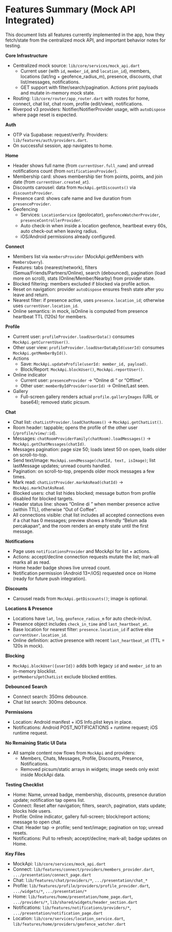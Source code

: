 # Features Summary (Mock API Integrated)

This document lists all features currently implemented in the app, how they fetch/state from the centralized mock API, and important behavior notes for testing.

**Core Infrastructure**
- Centralized mock source: `lib/core/services/mock_api.dart`
  - Current user (with `id`, `member_id`, and `location_id`), members, locations (lat/lng + geofence_radius_m), presence, discounts, chat list/messages, notifications.
  - GET support with filter/search/pagination. Actions print payloads and mutate in-memory mock state.
- Routing: `lib/core/router/app_router.dart` with routes for home, connect, chat list, chat room, profile (edit/view), notifications.
- Riverpod v3 providers: Notifier/NotifierProvider usage, with `autoDispose` where page reset is expected.

**Auth**
- OTP via Supabase: request/verify. Providers: `lib/features/auth/providers.dart`.
- On successful session, app navigates to home.

**Home**
- Header shows full name (from `currentUser.full_name`) and unread notifications count (from `notificationsProvider`).
- Membership card: shows membership tier from points, points, and join date (from `currentUser.created_at`).
- Discounts carousel: data from `MockApi.getDiscounts()` via `discountsProvider`.
- Presence card: shows cafe name and live duration from `presenceProvider`.
- Geofencing
  - Services: `LocationService` (geolocator), `geofenceWatcherProvider`, `presenceControllerProvider`.
  - Auto check-in when inside a location geofence, heartbeat every 60s, auto check-out when leaving radius.
  - iOS/Android permissions already configured.

**Connect**
- Members list via `membersProvider` (MockApi.getMembers with `MembersQuery`).
- Features: tabs (nearest/network), filters (Semua/Friends/Partners/Online), search (debounced), pagination (load more on scroll), stats (Online/Member/Nearby) from provider state.
- Blocked filtering: members excluded if blocked via profile action.
- Reset on navigation: provider `autoDispose` ensures fresh state after you leave and return.
- Nearest filter: if presence active, uses `presence.location_id`; otherwise uses `currentUser.location_id`.
 - Online semantics: in mock, isOnline is computed from presence heartbeat TTL (120s) for members.

**Profile**
- Current user: `profileProvider.loadUserData()` consumes `MockApi.getCurrentUser()`.
- Other user view: `profileProvider.loadUserDataById(userId)` consumes `MockApi.getMemberById()`.
- Actions
  - Save: `MockApi.updateProfile(userId: member_id, payload)`.
  - Block/Report: `MockApi.blockUser()`, `MockApi.reportUser()`.
- Online indicator
  - Current user: `presenceProvider` → “Online di <location>” or “Offline”.
  - Other user: `memberByIdProvider(userId)` → Online/Last seen.
- Gallery
  - Full-screen gallery renders actual `profile.galleryImages` (URL or base64); removed static picsum.

**Chat**
- Chat list: `chatListProvider.loadChatRooms()` → `MockApi.getChatList()`.
- Room header: tappable; opens the profile of the other user (`/profile/view/:id`).
- Messages: `chatRoomProviderFamily(chatRoom).loadMessages()` → `MockApi.getChatMessages(chatId)`.
- Messages pagination: page size 50; loads latest 50 on open, loads older on scroll-to-top.
- Send text/image: `MockApi.sendMessage(chatId, text, isImage)`; list lastMessage updates; unread counts handled.
- Pagination: on scroll-to-top, prepends older mock messages a few times.
- Mark read: `chatListProvider.markAsRead(chatId)` → `MockApi.markChatAsRead`.
- Blocked users: chat list hides blocked; message button from profile disabled for blocked targets.
- Header status line: shows “Online di <location>” when member presence active (within TTL), otherwise “Out of Coffee”.
- All connections visible: chat list includes all accepted connections even if a chat has 0 messages; preview shows a friendly “Belum ada percakapan”, and the room renders an empty state until the first message.

**Notifications**
- Page uses `notificationsProvider` and MockApi for list + actions.
- Actions: accept/decline connection requests mutate the list; mark-all marks all as read.
- Home header badge shows live unread count.
- Notification permission (Android 13+/iOS) requested once on Home (ready for future push integration).

**Discounts**
- Carousel reads from `MockApi.getDiscounts()`; image is optional.

**Locations & Presence**
- Locations have `lat`, `lng`, `geofence_radius_m` for auto check-in/out.
- Presence object includes `check_in_time` and `last_heartbeat_at`.
- Base location for nearest filter: `presence.location_id` if active else `currentUser.location_id`.
 - Online definition: active presence with recent `last_heartbeat_at` (TTL = 120s in mock).

**Blocking**
- `MockApi.blockUser({userId})` adds both legacy `id` and `member_id` to an in-memory blocklist.
- `getMembers`/`getChatList` exclude blocked entities.

**Debounced Search**
- Connect search: 350ms debounce.
- Chat list search: 300ms debounce.

**Permissions**
- Location: Android manifest + iOS Info.plist keys in place.
- Notifications: Android POST_NOTIFICATIONS + runtime request; iOS runtime request.

**No Remaining Static UI Data**
- All sample content now flows from `MockApi` and providers:
  - Members, Chats, Messages, Profile, Discounts, Presence, Notifications.
  - Removed picsum/static arrays in widgets; image seeds only exist inside MockApi data.

**Testing Checklist**
- Home: Name, unread badge, membership, discounts, presence duration update; notification tap opens list.
- Connect: Reset after navigation; filters, search, pagination, stats update; blocks hide users.
- Profile: Online indicator, gallery full-screen; block/report actions; message to open chat.
- Chat: Header tap → profile; send text/image; pagination on top; unread resets.
- Notifications: Pull to refresh; accept/decline; mark-all; badge updates on Home.

**Key Files**
- MockApi: `lib/core/services/mock_api.dart`
- Connect: `lib/features/connect/providers/members_provider.dart`, `.../presentation/connect_page.dart`
- Chat: `lib/features/chat/providers/*`, `.../presentation/chat_*`
- Profile: `lib/features/profile/providers/profile_provider.dart`, `.../widgets/*`, `.../presentation/*`
- Home: `lib/features/home/presentation/home_page.dart`, `.../providers/*`, `lib/shared/widgets/header_section.dart`
- Notifications: `lib/features/notifications/providers/*`, `.../presentation/notification_page.dart`
- Location: `lib/core/services/location_service.dart`, `lib/features/home/providers/geofence_watcher.dart`
